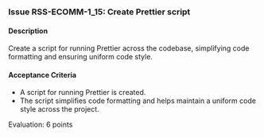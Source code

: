 ### Issue RSS-ECOMM-1_15: Create Prettier script

#### Description
Create a script for running Prettier across the codebase, simplifying code formatting and ensuring uniform code style.

#### Acceptance Criteria
- A script for running Prettier is created.
- The script simplifies code formatting and helps maintain a uniform code style across the project.

Evaluation: 6 points